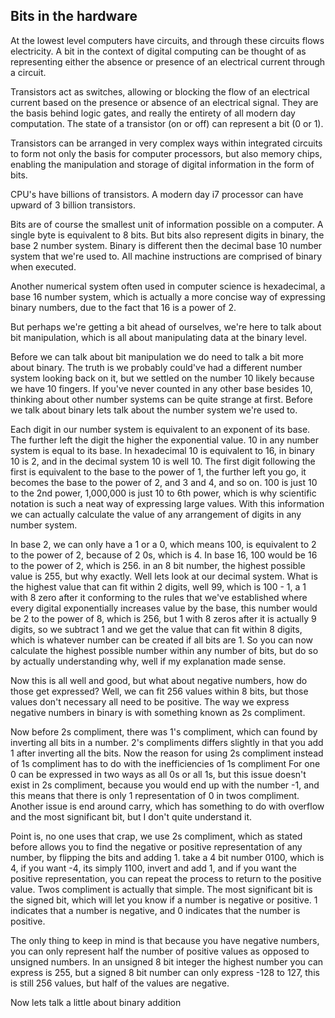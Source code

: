 ## Bits in the hardware

At the lowest level computers have circuits, and through these circuits flows electricity. A bit in the context of digital computing can be thought of as representing either the absence or presence of an electrical current through a circuit.

Transistors act as switches, allowing or blocking the flow of an electrical current based on the presence or absence of an electrical signal. They are the basis behind logic gates, and really the entirety of all modern day computation. The state of a transistor (on or off) can represent a bit (0 or 1).

Transistors can be arranged in very complex ways within integrated circuits to form not only the basis for computer processors, but also memory chips, enabling the manipulation and storage of digital information in the form of bits.

CPU's have billions of transistors. A modern day i7 processor can have upward of 3 billion transistors.

Bits are of course the smallest unit of information possible on a computer. A single byte is equivalent to 8 bits.  But bits also represent digits in binary, the base 2 number system. Binary is different then the decimal base 10 number system that we're used to. All machine instructions are comprised of binary when executed. 

Another numerical system often used in computer science is hexadecimal, a base 16 number system, which is actually a more concise way of expressing binary numbers, due to the fact that 16 is a power of 2.

But perhaps we're getting a bit ahead of ourselves, we're here to talk about bit manipulation, which is all about manipulating data at the binary level.

Before we can talk about bit manipulation we do need to talk a bit more about binary. The truth is we probably could've had a different number system looking back on it, but we settled on the number 10 likely because we have 10 fingers. If you've never counted in any other base besides 10, thinking about other number systems can be quite strange at first. Before we talk about binary lets talk about the number system we're used to.

Each digit in our number system is equivalent to an exponent of its base. The further left the digit the higher the exponential value. 10 in any number system is equal to its base. In hexadecimal 10 is equivalent to 16, in binary 10 is 2, and in the decimal system 10 is well 10. The first digit following the first is equivalent to the base to the power of 1, the further left you go, it becomes the base to the power of 2, and 3 and 4, and so on. 100 is just 10 to the 2nd power, 1,000,000 is just 10 to 6th power,  which is why scientific notation is such a neat way of expressing large values. With this information we can actually calculate the value of any arrangement of digits in any number system. 

In base 2, we can only have a 1 or a 0, which means 100, is equivalent to 2 to the power of 2, because of 2 0s, which is 4. In base 16, 100 would be 16 to the power of 2, which is 256. in an 8 bit number, the highest possible value is 255, but why exactly. Well lets look at our decimal system. What is the highest value that can fit within 2 digits, well 99, which is 100 - 1, a 1 with 8 zero after it conforming to the rules that we've established where every digital exponentially increases value by the base, this number would be 2 to the power of 8, which is 256, but 1 with 8 zeros after it is actually 9 digits, so we subtract 1 and we get the value that can fit within 8 digits, which is whatever number can be created if all bits are 1. So you can now calculate the highest possible number within any number of bits, but do so by actually understanding why, well if my explanation made sense.

Now this is all well and good, but what about negative numbers, how do those get expressed? Well, we can fit 256 values within 8 bits, but those values don't necessary all need to be positive. The way we express negative numbers in binary is with something known as 2s compliment.

Now before 2s compliment, there was 1's compliment, which can found by inverting all bits in a number. 2's compliments differs slightly in that you add 1 after inverting all the bits. Now the reason for using 2s compliment instead of 1s compliment has to do with the inefficiencies of 1s compliment For one 0 can be expressed in two ways as all 0s or all 1s, but this issue doesn't exist in 2s compliment, because you would end up with the number -1, and this means that there is only 1 representation of 0 in twos compliment. Another issue is end around carry, which has something to do with overflow and the most significant bit, but I don't quite understand it. 

Point is, no one uses that crap, we use 2s compliment, which as stated before allows you to find the negative or positive representation of any number, by flipping the bits and adding 1. take a 4 bit number 0100, which is 4, if you want -4, its simply 1100, invert and add 1, and if you want the positive representation, you can repeat the process to return to the positive value. Twos compliment is actually that simple. The most significant bit is the signed bit, which will let you know if a number is negative or positive. 1 indicates that a number is negative, and 0 indicates that the number is positive.

The only thing to keep in mind is that because you have negative numbers, you can only represent half the number of positive values as opposed to unsigned numbers. In an unsigned 8 bit integer the highest number you can express is 255, but a signed 8 bit number can only express -128 to 127, this is still 256 values, but half of the values are negative.

Now lets talk a little about binary addition